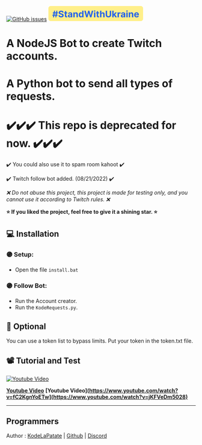 [![GitHub issues](https://img.shields.io/github/issues/kodelapatate/<KodeRequests.svg)](https://github.com/kodelapatate/KodeRequest/issues)
[![StandWithUkraine](https://raw.githubusercontent.com/vshymanskyy/StandWithUkraine/main/badges/StandWithUkraine.svg)](https://vshymanskyy.github.io/StandWithUkraine/)

# A NodeJS Bot to create Twitch accounts.
# A Python bot to send all types of requests.

# ✔️✔️✔️ This repo is deprecated for now. ✔️✔️✔️

✔️ You could also use it to spam room kahoot ✔️

✔️ Twitch follow bot added. (08/21/2022) ✔️

*❌ Do not abuse this project, this project is made for testing only, and you cannot use it according to Twitch rules. ❌*

**⭐ If you liked the project, feel free to give it a shining star. ⭐**

## 💻 Installation

### 🟣 Setup:
- Open the file `install.bat`

### 🟣 Follow Bot:

- Run the Account creator.
- Run the `KodeRequests.py`.

## 🔧 Optional

You can use a token list to bypass limits.
Put your token in the token.txt file.


## 📽️ Tutorial and Test

<a href="https://www.youtube.com/watch?v=jKFVeDm5028">
<a href="https://www.youtube.com/watch?v=jKFVeDm5028](https://www.youtube.com/watch?v=jKFVeDm5028">
  <img align="center" src="https://i.ytimg.com/vi/jKFVeDm5028/hqdefault.jpg?sqp=-oaymwEcCPYBEIoBSFXyq4qpAw4IARUAAIhCGAFwAcABBg==&rs=AOn4CLDCv4UCMhgOOUxCUzM5-jSN-QP_MA" alt="Youtube Video" />
</a>


**[Youtube Video](https://www.youtube.com/watch?v=fC2KgnYoETw)**
**[Youtube Video](https://www.youtube.com/watch?v=fC2KgnYoETw](https://www.youtube.com/watch?v=jKFVeDm5028)**

---
  

## Programmers

Author : [KodeLaPatate](https://kodelapatate.com) | [Github](https://github.com/kodelapatate) | [Discord](https://discord.gg/awPTwBNupR)

